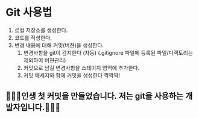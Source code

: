 # Git 사용법

1. 로컬 저장소를 생성한다.
2. 코드를 작성한다.
3. 변경 내용에 대해 커밋(버젼)을 생성한다.
    1. 변경사항을 git이 감지한다 (자동) (.gitignore 파일에 등록된 파일/디렉토리는 제외하여 버젼관리)
    2. 커밋으로 남길 변경사항을 스테이지 영역에 추가한다.
    3. 커밋 메세지와 함께 커밋을 생성한다 짝짝짝!


## 🥕🥕🥕인생 첫 커밋을 만들었습니다. 저는 git을 사용하는 개발자입니다.🥕🥕🥕